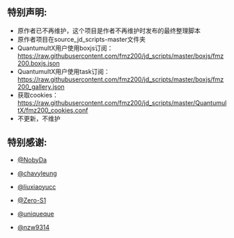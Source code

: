## 特别声明:

* 原作者已不再维护，这个项目是作者不再维护时发布的最终整理脚本
* 原作者项目在source_jd_scripts-master文件夹
* QuantumultX用户使用boxjs订阅：https://raw.githubusercontent.com/fmz200/jd_scripts/master/boxjs/fmz200.boxjs.json
* QuantumultX用户使用task订阅：https://raw.githubusercontent.com/fmz200/jd_scripts/master/boxjs/fmz200_gallery.json
* 获取cookies：https://raw.githubusercontent.com/fmz200/jd_scripts/master/QuantumultX/fmz200_cookies.conf
* 不更新，不维护

## 特别感谢:

* [@NobyDa](https://github.com/NobyDa)

* [@chavyleung](https://github.com/chavyleung)

* [@liuxiaoyucc](https://github.com/liuxiaoyucc)

* [@Zero-S1](https://github.com/Zero-S1)

* [@uniqueque](https://github.com/uniqueque)

* [@nzw9314](https://github.com/nzw9314)
